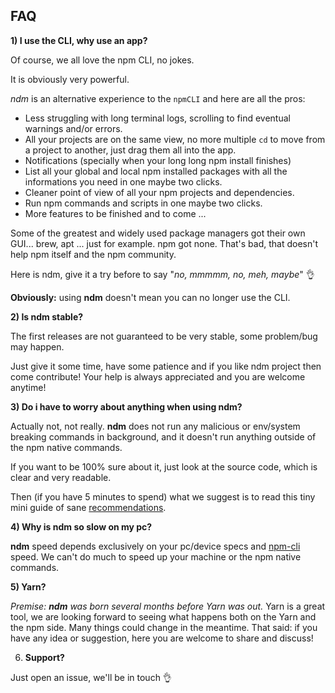 ## FAQ

**1) I use the CLI, why use an app?**

Of course, we all love the npm CLI, no jokes.

It is obviously very powerful.

*ndm* is an alternative experience to the `npmCLI` and here are all the pros:

- Less struggling with long terminal logs, scrolling to find eventual warnings and/or errors.
- All your projects are on the same view, no more multiple `cd` to move from a project to another, just drag them all into the app.
- Notifications (specially when your long long npm install finishes)
- List all your global and local npm installed packages with all the informations you need in one maybe two clicks.
- Cleaner point of view of all your npm projects and dependencies.
- Run npm commands and scripts in one maybe two clicks.
- More features to be finished and to come ...

Some of the greatest and widely used package managers got their own GUI... brew, apt ... just for example.
npm got none. That's bad, that doesn't help npm itself and the npm community.

Here is ndm, give it a try before to say "_no, mmmmm, no, meh, maybe_" :ok_hand:

**Obviously:** using **ndm** doesn't mean you can no longer use the CLI.

**2) Is ndm stable?**

The first releases are not guaranteed to be very stable, some problem/bug may happen.

Just give it some time, have some patience and if you like ndm project then come contribute! 
Your help is always appreciated and you are welcome anytime!


**3) Do i have to worry about anything when using ndm?**

Actually not, not really.
**ndm** does not run any malicious or env/system breaking commands in background, and it doesn't run anything outside of the npm native commands.

If you want to be 100% sure about it, just look at the source code, which is clear and very readable.

Then (if you have 5 minutes to spend) what we suggest is to read this tiny mini guide of sane [recommendations](https://github.com/720kb/ndm/blob/master/doc/RECOMMENDATIONS.md).

**4) Why is ndm so slow on my pc?**

**ndm** speed depends exclusively on your pc/device specs and [npm-cli](https://docs.npmjs.com/cli/npm) speed.
We can't do much to speed up your machine or the npm native commands.

**5) Yarn?**

_Premise: **ndm** was born several months before Yarn was out._
Yarn is a great tool, we are looking forward to seeing what happens both on the Yarn and the npm side.
Many things could change in the meantime. 
That said: if you have any idea or suggestion, here you are welcome to share and discuss!

6) **Support?**

Just open an issue, we'll be in touch :ok_hand:
